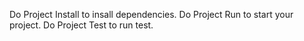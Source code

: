 Do Project Install to insall dependencies.
Do Project Run to start your project.
Do Project Test to run test.